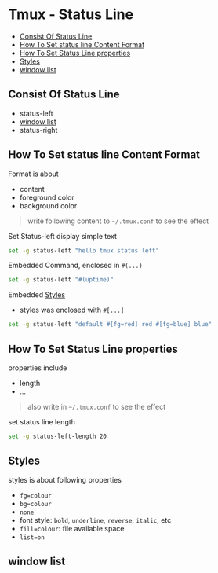 # Tmux - Status Line

* [Consist Of Status Line](#consist-of-status-line)
* [How To Set status line Content Format](#how-to-set-status-line-content-format)
* [How To Set Status Line properties](#how-to-set-status-line-properties)
* [Styles](#styles)
* [window list](#window-list)

## Consist Of Status Line

- status-left
- [window list](#window-list)
- status-right

## How To Set status line Content Format

Format is about

- content
- foreground color
- background color

> write following content to `~/.tmux.conf` to see the effect

Set Status-left display simple text

```sh
set -g status-left "hello tmux status left"
```

Embedded Command, enclosed in `#(...)`

```sh
set -g status-left "#(uptime)"
```

Embedded [Styles](#styles)

- styles was enclosed with `#[...]`

```sh
set -g status-left "default #[fg=red] red #[fg=blue] blue"
```

## How To Set Status Line properties

properties include

- length
- ...

> also write in `~/.tmux.conf` to see the effect

set status line length

```sh
set -g status-left-length 20
```

## Styles

styles is about following properties

- `fg=colour`
- `bg=colour`
- `none`
- font style: `bold`, `underline`, `reverse`, `italic`, etc
- `fill=colour`: file available space
- `list=on`

## window list

